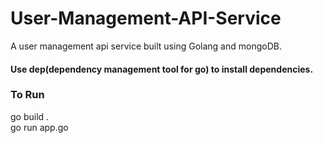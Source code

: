 # User-Management-API-Service
A user management api service built using Golang and mongoDB.

#### Use dep(dependency management tool for go) to install dependencies.

### To Run <br />
go build . <br />
go run app.go
